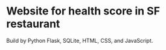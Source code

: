# Website for health score in SF restaurant

Build by Python Flask, SQLite, HTML, CSS, and JavaScript.